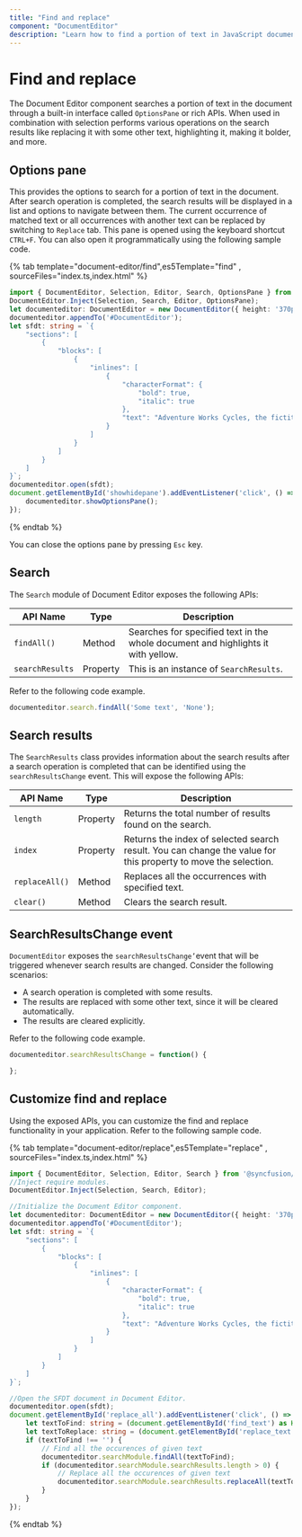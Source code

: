 ```yaml
---
title: "Find and replace"
component: "DocumentEditor"
description: "Learn how to find a portion of text in JavaScript document editor and replace it with another portion of text."
---
```


# Find and replace

The Document Editor component searches a portion of text in the document through a built-in interface called `OptionsPane` or rich APIs. When used in combination with selection performs various operations on the search results like replacing it with some other text, highlighting it, making it bolder, and more.

## Options pane

This provides the options to search for a portion of text in the document. After search operation is completed, the search results will be displayed in a list and options to navigate between them. The current occurrence of matched text or all occurrences with another text can be replaced by switching to `Replace` tab. This pane is opened using the keyboard shortcut `CTRL+F`. You can also open it programmatically using the following sample code.

{% tab template="document-editor/find",es5Template="find" , sourceFiles="index.ts,index.html" %}

```typescript
import { DocumentEditor, Selection, Editor, Search, OptionsPane } from '@syncfusion/ej2-documenteditor';
DocumentEditor.Inject(Selection, Search, Editor, OptionsPane);
let documenteditor: DocumentEditor = new DocumentEditor({ height: '370px', enableSelection: true, enableSearch: true, enableEditor: true, isReadOnly: false, enableOptionsPane: true });
documenteditor.appendTo('#DocumentEditor');
let sfdt: string = `{
    "sections": [
        {
            "blocks": [
                {
                    "inlines": [
                        {
                            "characterFormat": {
                                "bold": true,
                                "italic": true
                            },
                            "text": "Adventure Works Cycles, the fictitious company on which the AdventureWorks sample databases are based, is a large, multinational manufacturing company. The company manufactures and sells metal and composite bicycles to North American, European and Asian commercial markets. While its base operation is located in Bothell, Washington with 290 employees, several regional sales teams are located throughout their market base."
                        }
                    ]
                }
            ]
        }
    ]
}`;
documenteditor.open(sfdt);
document.getElementById('showhidepane').addEventListener('click', () => {
    documenteditor.showOptionsPane();
});
```

{% endtab %}

You can close the options pane by pressing `Esc` key.

## Search

The `Search` module of Document Editor exposes the following APIs:

|API Name|Type |Description|
|---|---|---|
|`findAll()` | Method |Searches for specified text in the whole document and highlights it with yellow.|
|`searchResults` |Property |This is an instance of `SearchResults`.|

Refer to the following code example.

```typescript
documenteditor.search.findAll('Some text', 'None');
```

## Search results

The `SearchResults` class provides information about the search results after a search operation is completed that can be identified using the `searchResultsChange` event. This will expose the following APIs:

|API Name|Type |Description|
|---|---|---|
|`length`|Property|Returns the total number of results found on the search.|
|`index`|Property|Returns the index of selected search result. You can change the value for this property to move the selection.|
|`replaceAll()`|Method|Replaces all the occurrences with specified text.|
|`clear()`|Method|Clears the search result.|

## SearchResultsChange event

`DocumentEditor` exposes the `searchResultsChange’`event that will be triggered whenever search results are changed. Consider the following scenarios:

* A search operation is completed with some results.
* The results are replaced with some other text, since it will be cleared automatically.
* The results are cleared explicitly.

Refer to the following code example.

```typescript
documenteditor.searchResultsChange = function() {

};
```

## Customize find and replace

Using the exposed APIs, you can customize the find and replace functionality in your application. Refer to the following sample code.

{% tab template="document-editor/replace",es5Template="replace" , sourceFiles="index.ts,index.html" %}

```typescript
import { DocumentEditor, Selection, Editor, Search } from '@syncfusion/ej2-documenteditor';
//Inject require modules.
DocumentEditor.Inject(Selection, Search, Editor);

//Initialize the Document Editor component.
let documenteditor: DocumentEditor = new DocumentEditor({ height: '370px', enableSelection: true, enableSearch: true, enableEditor: true, isReadOnly: false });
documenteditor.appendTo('#DocumentEditor');
let sfdt: string = `{
    "sections": [
        {
            "blocks": [
                {
                    "inlines": [
                        {
                            "characterFormat": {
                                "bold": true,
                                "italic": true
                            },
                            "text": "Adventure Works Cycles, the fictitious company on which the AdventureWorks sample databases are based, is a large, multinational manufacturing company. The company manufactures and sells metal and composite bicycles to North American, European and Asian commercial markets. While its base operation is located in Bothell, Washington with 290 employees, several regional sales teams are located throughout their market base."
                        }
                    ]
                }
            ]
        }
    ]
}`;

//Open the SFDT document in Document Editor.
documenteditor.open(sfdt);
document.getElementById('replace_all').addEventListener('click', () => {
    let textToFind: string = (document.getElementById('find_text') as HTMLInputElement).value;
    let textToReplace: string = (document.getElementById('replace_text') as HTMLInputElement).value;
    if (textToFind !== '') {
        // Find all the occurences of given text
        documenteditor.searchModule.findAll(textToFind);
        if (documenteditor.searchModule.searchResults.length > 0) {
            // Replace all the occurences of given text
            documenteditor.searchModule.searchResults.replaceAll(textToReplace);
        }
    }
});
```

{% endtab %}